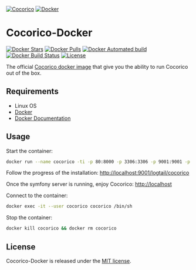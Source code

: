 
[![Cocorico](http://docs.cocorico.io/images/logo_cocorico.png)](https://github.com/Cocolabs-SAS/cocorico)
[![Docker](https://www.docker.com/sites/default/files/horizontal.png)](https://www.docker.com/)

# Cocorico-Docker

[![Docker Stars](https://img.shields.io/docker/stars/cocolabs/cocorico.svg?style=flat-square)](https://hub.docker.com/r/cocolabs/cocorico/)
[![Docker Pulls](https://img.shields.io/docker/pulls/cocolabs/cocorico.svg?style=flat-square)](https://hub.docker.com/r/cocolabs/cocorico/)
[![Docker Automated build](https://img.shields.io/docker/automated/cocolabs/cocorico.svg?style=flat-square)](https://hub.docker.com/r/cocolabs/cocorico/)
[![Docker Build Status](https://img.shields.io/docker/build/cocolabs/cocorico.svg?style=flat-square)](https://hub.docker.com/r/cocolabs/cocorico/)
[![License](https://img.shields.io/github/license/Cocolabs-SAS/cocorico-docker.svg?style=flat-square)](https://github.com/Cocolabs-SAS/cocorico-docker/blob/master/LICENSE)

The official [Cocorico docker image](https://hub.docker.com/r/cocolabs/cocorico/) that give you the ability to run Cocorico out of the box.

## Requirements

- Linux OS
- [Docker](https://docs.docker.com/install/)
- [Docker Documentation](https://docs.docker.com/)

## Usage

Start the container:

``` bash
docker run --name cocorico -ti -p 80:8000 -p 3306:3306 -p 9001:9001 -p 27017:27017  -v `pwd`:/cocorico -v `pwd`/tmp/mysql:/var/lib/mysql -v `pwd`/tmp/mongo:/data/db -e HOST_UID=$UID cocolabs/cocorico
```


Follow the progress of the installation: [http://localhost:9001/logtail/cocorico](http://localhost:9001/logtail/cocorico)

Once the symfony server is running, enjoy Cocorico: [http://localhost](http://localhost)

Connect to the container:

``` bash
docker exec -it --user cocorico cocorico /bin/sh
```


Stop the container:

``` bash
docker kill cocorico && docker rm cocorico
```

## License

Cocorico-Docker is released under the [MIT license](https://github.com/Cocolabs-SAS/cocorico-docker/blob/master/LICENSE).
